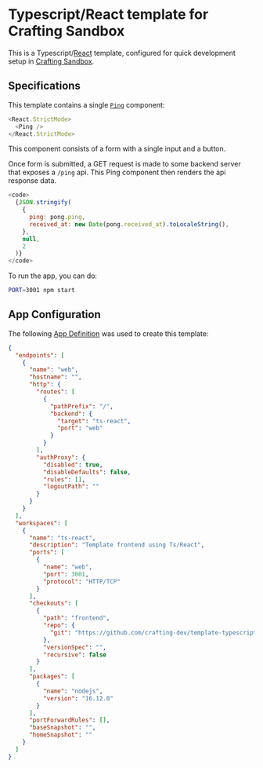 # Typescript/React template for Crafting Sandbox

This is a Typescript/[React](https://reactjs.org/) template, configured for quick development setup in [Crafting Sandbox](https://crafting.readme.io/docs).

## Specifications

This template contains a single [`Ping`](src/Ping.tsx) component:

```js
<React.StrictMode>
  <Ping />
</React.StrictMode>
```

This component consists of a form with a single input and a button.

Once form is submitted, a GET request is made to some backend server that exposes a `/ping` api. This Ping component then renders the api response data.

```js
<code>
  {JSON.stringify(
    {
      ping: pong.ping,
      received_at: new Date(pong.received_at).toLocaleString(),
    },
    null,
    2
  )}
</code>
```

To run the app, you can do:

```bash
PORT=3001 npm start
```

## App Configuration

The following [App Definition](https://docs.sandboxes.cloud/docs/app-definition) was used to create this template:

```json
{
  "endpoints": [
    {
      "name": "web",
      "hostname": "",
      "http": {
        "routes": [
          {
            "pathPrefix": "/",
            "backend": {
              "target": "ts-react",
              "port": "web"
            }
          }
        ],
        "authProxy": {
          "disabled": true,
          "disableDefaults": false,
          "rules": [],
          "logoutPath": ""
        }
      }
    }
  ],
  "workspaces": [
    {
      "name": "ts-react",
      "description": "Template frontend using Ts/React",
      "ports": [
        {
          "name": "web",
          "port": 3001,
          "protocol": "HTTP/TCP"
        }
      ],
      "checkouts": [
        {
          "path": "frontend",
          "repo": {
            "git": "https://github.com/crafting-dev/template-typescript-react"
          },
          "versionSpec": "",
          "recursive": false
        }
      ],
      "packages": [
        {
          "name": "nodejs",
          "version": "16.12.0"
        }
      ],
      "portForwardRules": [],
      "baseSnapshot": "",
      "homeSnapshot": ""
    }
  ]
}
```
